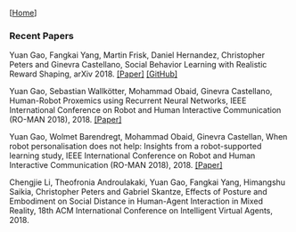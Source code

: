 [[Home](index.html)]
### Recent Papers

Yuan Gao, Fangkai Yang, Martin Frisk, Daniel Hernandez, Christopher Peters and Ginevra Castellano, Social Behavior Learning with Realistic Reward Shaping, arXiv 2018. [[Paper]](https://arxiv.org/abs/1810.06979) [[GitHub]](https://github.com/usr-lab/PepperSocial)

Yuan Gao, Sebastian Wallkötter, Mohammad Obaid, Ginevra Castellano, Human-Robot Proxemics using Recurrent Neural Networks, IEEE International Conference on Robot and Human Interactive Communication (RO-MAN 2018), 2018. [[Paper]](https://usr-lab.github.io/publications/papers/investigate-deep-learning-proximics.pdf)

Yuan Gao, Wolmet Barendregt, Mohammad Obaid, Ginevra Castellan, When robot personalisation does not help: Insights from a robot-supported learning study, IEEE International Conference on Robot and Human Interactive Communication (RO-MAN 2018), 2018. [[Paper]](https://usr-lab.github.io/publications/papers/when-robot-does-not-help.pdf)

Chengjie Li, Theofronia Androulakaki, Yuan Gao, Fangkai Yang, Himangshu Saikia, Christopher Peters and Gabriel Skantze, Effects of Posture and Embodiment on Social Distance in Human-Agent Interaction in Mixed Reality, 18th ACM International Conference on Intelligent Virtual Agents, 2018.